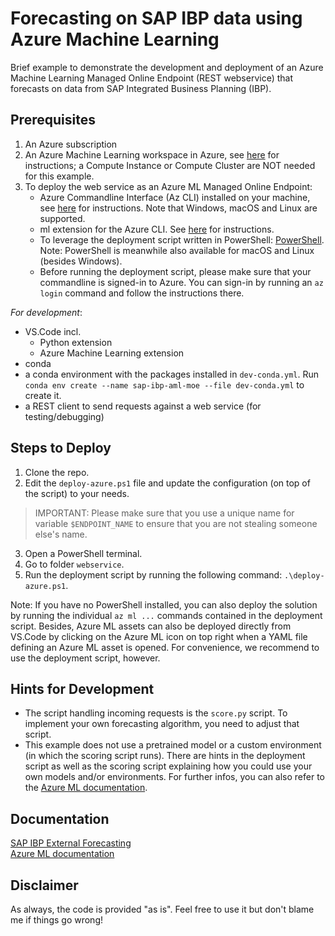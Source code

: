 # Forecasting on SAP IBP data using Azure Machine Learning

Brief example to demonstrate the development and deployment of an Azure Machine Learning Managed Online Endpoint (REST
webservice) that forecasts on data from SAP Integrated Business Planning (IBP).
  
## Prerequisites

1. An Azure subscription
2. An Azure Machine Learning workspace in Azure, see [here](https://docs.microsoft.com/en-us/azure/machine-learning/quickstart-create-resources) 
   for instructions; a Compute Instance or Compute Cluster are NOT needed for this example.
3. To deploy the web service as an Azure ML Managed Online Endpoint:
    - Azure Commandline Interface (Az CLI) installed on your machine, see [here](https://docs.microsoft.com/en-us/cli/azure/install-azure-cli)
      for instructions. Note that Windows, macOS and Linux are supported.
    - ml extension for the Azure CLI. See [here](https://docs.microsoft.com/en-us/azure/machine-learning/how-to-configure-cli?tabs=public)
      for instructions.
    - To leverage the deployment script written in PowerShell: [PowerShell](https://github.com/PowerShell/PowerShell).
      Note: PowerShell is meanwhile also available for macOS and Linux (besides Windows).
    - Before running the deployment script, please make sure that your commandline is signed-in to Azure. You can
      sign-in by running an `az login` command and follow the instructions there.

*For development*:
- VS.Code incl.
    * Python extension
    * Azure Machine Learning extension
- conda
- a conda environment with the packages installed in `dev-conda.yml`. Run `conda env create --name sap-ibp-aml-moe --file dev-conda.yml`
  to create it.
- a REST client to send requests against a web service (for testing/debugging)


## Steps to Deploy

1. Clone the repo.
2. Edit the `deploy-azure.ps1` file and update the configuration (on top of the script) to your needs.

> IMPORTANT: Please make sure that you use a unique name for variable `$ENDPOINT_NAME` to ensure that you are not
>            stealing someone else's name.

3. Open a PowerShell terminal.
4. Go to folder `webservice`.
5. Run the deployment script by running the following command: `.\deploy-azure.ps1`.

Note: If you have no PowerShell installed, you can also deploy the solution by running the individual `az ml ...`
commands contained in the deployment script. Besides, Azure ML assets can also be deployed directly from VS.Code by
clicking on the Azure ML icon on top right when a YAML file defining an Azure ML asset is opened. For convenience, we
recommend to use the deployment script, however.


## Hints for Development

- The script handling incoming requests is the `score.py` script. To implement your own forecasting algorithm, you need
  to adjust that script.
- This example does not use a pretrained model or a custom environment (in which the scoring script runs). There are
  hints in the deployment script as well as the scoring script explaining how you could use your own models and/or
  environments. For further infos, you can also refer to the [Azure ML documentation](https://docs.microsoft.com/en-us/azure/machine-learning).


## Documentation
[SAP IBP External Forecasting](https://api.sap.com/api/IBP_ExternalForecast_ODataService/overview)
<br/>
[Azure ML documentation](https://docs.microsoft.com/en-us/azure/machine-learning)


## Disclaimer

As always, the code is provided "as is". Feel free to use it but don't blame me if things go wrong!

